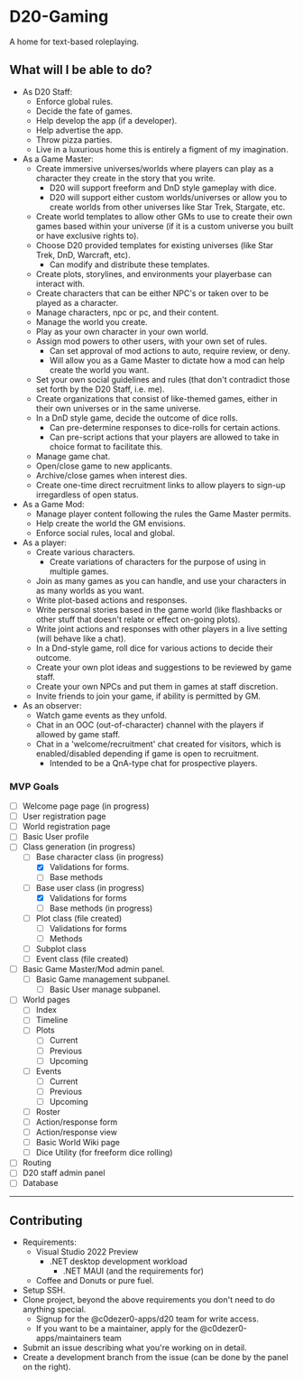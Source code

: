 # D20-Gaming
A home for text-based roleplaying. 

## What will I be able to do?
- As D20 Staff:
  - Enforce global rules.
  - Decide the fate of games.
  - Help develop the app (if a developer).
  - Help advertise the app.
  - Throw pizza parties.
  - Live in a luxurious home this is entirely a figment of my imagination.
- As a Game Master:
  - Create immersive universes/worlds where players can play as a character they create in the story that you write.
    - D20 will support freeform and DnD style gameplay with dice.
    - D20 will support either custom worlds/universes or allow you to create worlds from other universes like Star Trek, Stargate, etc.
  - Create world templates to allow other GMs to use to create their own games based within your universe (if it is a custom universe you built or have exclusive rights to).
  - Choose D20 provided templates for existing universes (like Star Trek, DnD, Warcraft, etc).
    - Can modify and distribute these templates.
  - Create plots, storylines, and environments your playerbase can interact with.
  - Create characters that can be either NPC's or taken over to be played as a character.
  - Manage characters, npc or pc, and their content.
  - Manage the world you create.
  - Play as your own character in your own world.
  - Assign mod powers to other users, with your own set of rules.
    - Can set approval of mod actions to auto, require review, or deny.
    - Will allow you as a Game Master to dictate how a mod can help create the world you want.
  - Set your own social guidelines and rules (that don't contradict those set forth by the D20 Staff, i.e. me).
  - Create organizations that consist of like-themed games, either in their own universes or in the same universe.
  - In a DnD style game, decide the outcome of dice rolls.
    - Can pre-determine responses to dice-rolls for certain actions.
    - Can pre-script actions that your players are allowed to take in choice format to facilitate this.
  - Manage game chat.
  - Open/close game to new applicants.
  - Archive/close games when interest dies.
  - Create one-time direct recruitment links to allow players to sign-up irregardless of open status.
- As a Game Mod:
  - Manage player content following the rules the Game Master permits.
  - Help create the world the GM envisions.
  - Enforce social rules, local and global.
- As a player:
  - Create various characters.
    - Create variations of characters for the purpose of using in multiple games.
  - Join as many games as you can handle, and use your characters in as many worlds as you want.
  - Write plot-based actions and responses.
  - Write personal stories based in the game world (like flashbacks or other stuff that doesn't relate or effect on-going plots).
  - Write joint actions and responses with other players in a live setting (will behave like a chat).
  - In a Dnd-style game, roll dice for various actions to decide their outcome.
  - Create your own plot ideas and suggestions to be reviewed by game staff.
  - Create your own NPCs and put them in games at staff discretion.
  - Invite friends to join your game, if ability is permitted by GM.
- As an observer:
  - Watch game events as they unfold.
  - Chat in an OOC (out-of-character) channel with the players if allowed by game staff.
  - Chat in a 'welcome/recruitment' chat created for visitors, which is enabled/disabled depending if game is open to recruitment.
    - Intended to be a QnA-type chat for prospective players.

### MVP Goals
- [ ] Welcome page page (in progress)
- [ ] User registration page
- [ ] World registration page
- [ ] Basic User profile
- [ ] Class generation (in progress)
  - [ ] Base character class (in progress)
    - [x] Validations for forms.
    - [ ] Base methods
  - [ ] Base user class (in progress)
    - [x] Validations for forms
    - [ ] Base methods (in progress)
  - [ ] Plot class (file created)
    - [ ] Validations for forms
    - [ ] Methods
  - [ ] Subplot class
  - [ ] Event class (file created)
- [ ] Basic Game Master/Mod admin panel.
  - [ ] Basic Game management subpanel.
    - [ ] Basic User manage subpanel.
- [ ] World pages
  - [ ] Index
  - [ ] Timeline
  - [ ] Plots
    - [ ] Current
    - [ ] Previous
    - [ ] Upcoming
  - [ ] Events
    - [ ] Current
    - [ ] Previous
    - [ ] Upcoming
  - [ ] Roster
  - [ ] Action/response form
  - [ ] Action/response view
  - [ ] Basic World Wiki page
  - [ ] Dice Utility (for freeform dice rolling)
- [ ] Routing
- [ ] D20 staff admin panel
- [ ] Database
---
## Contributing
- Requirements:
  - Visual Studio 2022 Preview
    - .NET desktop development workload
      - .NET MAUI (and the requirements for)
  - Coffee and Donuts or pure fuel.
- Setup SSH.
- Clone project, beyond the above requirements you don't need to do anything special.
  - Signup for the @c0dezer0-apps/d20 team for write access.
  - If you want to be a maintainer, apply for the @c0dezer0-apps/maintainers team
- Submit an issue describing what you're working on in detail. 
- Create a development branch from the issue (can be done by the panel on the right).
